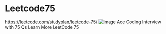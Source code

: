 # Leetcode75
https://leetcode.com/studyplan/leetcode-75/
![image](https://github.com/user-attachments/assets/2e29aa2b-a8dd-49a2-9d27-8056e0e88e00)
Ace Coding Interview with 75 Qs
Learn More
LeetCode 75
